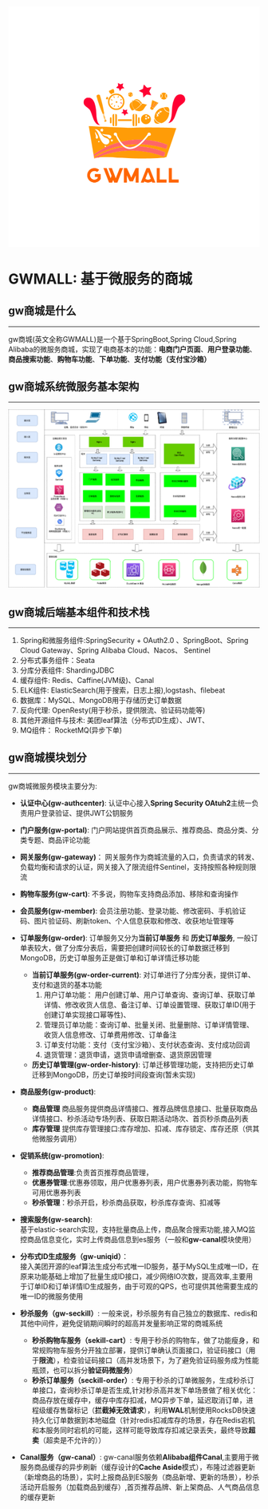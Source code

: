 
![商城](./doc/reference/img/gwlogo.png "商城logo")
# GWMALL: 基于微服务的商城
## gw商城是什么
---
gw商城(英文全称GWMALL)是一个基于SpringBoot,Spring Cloud,Spring Alibaba的微服务商城，实现了电商基本的功能：**电商门户页面**、**用户登录功能**、**商品搜索功能**、**购物车功能**、**下单功能**、**支付功能（支付宝沙箱）**

## gw商城系统微服务基本架构
---

  ![架构图](./doc/reference/img/gwmall-logo.png)

## gw商城后端基本组件和技术栈
---
1. Spring和微服务组件:SpringSecurity + OAuth2.0 、SpringBoot、Spring Cloud Gateway、Spring Alibaba Cloud、Nacos、 Sentinel
2. 分布式事务组件：Seata
3. 分库分表组件: ShardingJDBC
4. 缓存组件: Redis、Caffine(JVM级)、Canal
5. ELK组件: ElasticSearch(用于搜索，日志上报),logstash、filebeat
6. 数据库：MySQL、MongoDB用于存储历史订单数据
7. 反向代理: OpenResty(用于秒杀，提供限流、验证码功能等)
8. 其他开源组件与技术: 美团leaf算法（分布式ID生成）、JWT、
9. MQ组件： RocketMQ(异步下单)
## gw商城模块划分
---
gw商城微服务模块主要分为:
* **认证中心(gw-authcenter)**: 认证中心接入**Spring Security OAtuh2**主统一负责用户登录验证、提供JWT公钥服务
* **门户服务(gw-portal)**: 门户网站提供首页商品展示、推荐商品、商品分类、分类专题、商品评论功能
* **网关服务(gw-gateway)**： 网关服务作为商城流量的入口，负责请求的转发、负载均衡和请求的认证，网关接入了限流组件Sentinel，支持按照各种规则限流
* **购物车服务(gw-cart)**: 不多说，购物车支持商品添加、移除和查询操作
* **会员服务(gw-member)**: 会员注册功能、登录功能、修改密码、手机验证码、图片验证码、刷新token、个人信息获取和修改、收获地址管理等
* **订单服务(gw-order)**: 订单服务又分为**当前订单服务** 和 **历史订单服务**, 一般订单表较大，做了分库分表后，需要把创建时间较长的订单数据迁移到MongoDB，历史订单服务正是做订单和订单详情迁移功能
    * **当前订单服务(gw-order-current)**: 对订单进行了分库分表，提供订单、支付和退货的基本功能
        1. 用户订单功能： 用户创建订单、用户订单查询、查询订单、获取订单详情、修改收货人信息、备注订单、订单设置管理、获取订单ID(用于创建订单实现接口幂等性)、
        2. 管理员订单功能：查询订单、批量关闭、批量删除、订单详情管理、收货人信息修改、订单费用修改、订单备注
        2. 订单支付功能：支付（支付宝沙箱）、支付状态查询、支付成功回调
        3. 退货管理：退货申请，退货申请增删查、退货原因管理
    * **历史订单管理(gw-order-history)**: 订单迁移管理功能，支持把历史订单迁移到MongoDB，历史订单按时间段查询(暂未实现)
* **商品服务(gw-product)**: 
    * **商品管理** 商品服务提供商品详情接口、推荐品牌信息接口、批量获取商品详情接口、秒杀活动专场列表、获取日期活动场次、首页秒杀商品列表
    * **库存管理** 提供库存管理接口:库存增加、扣减、库存锁定、库存还原（供其他微服务调用）

* **促销系统(gw-promotion)**:
    * **推荐商品管理**:负责首页推荐商品管理，
    * **优惠券管理**:优惠券领取，用户优惠券列表，用户优惠券列表功能，购物车可用优惠券列表
    * **秒杀管理**：秒杀开启，秒杀商品获取，秒杀库存查询、扣减等
* **搜索服务(gw-search)**: <br>
     基于elastic-search实现，支持批量商品上传，商品聚合搜索功能,接入MQ监控商品信息变化，实时上传商品信息到es服务（一般和**gw-canal**模块使用）
* **分布式ID生成服务（gw-uniqid）**：<br>
    接入美团开源的leaf算法生成分布式唯一ID服务，基于MySQL生成唯一ID，在原来功能基础上增加了批量生成ID接口，减少网络IO次数，提高效率,主要用于订单ID和订单详情ID生成服务，由于可观的QPS，也可提供其他需要生成的唯一ID的微服务使用

* **秒杀服务（gw-seckill）**: 一般来说，秒杀服务有自己独立的数据库、redis和其他中间件，避免促销期间瞬时的超高并发量影响正常的商城系统
    * **秒杀购物车服务（sekill-cart）**: 专用于秒杀的购物车，做了功能瘦身，和常规购物车服务分开独立部署，提供订单确认页面接口，验证码接口（用于**限流**），检查验证码接口（高并发场景下，为了避免验证码服务成为性能瓶颈，也可以拆分**验证码微服务**）
    * **秒杀订单服务（seckill-order）**: 专用于秒杀的订单微服务，生成秒杀订单接口，查询秒杀订单是否生成,针对秒杀高并发下单场景做了相关优化：商品存放在缓存中，缓存中库存扣减，MQ异步下单，延迟取消订单，进程级缓存售罄标记（**拦截掉无效请求**），利用**WAL**机制使用RocksDB快速持久化订单数据到本地磁盘（针对redis扣减库存的场景，存在Redis宕机和本服务同时宕机的可能，这样可能导致库存扣减记录丢失，最终导致**超卖**（超卖是不允许的））
* **Canal服务（gw-canal）**: gw-canal服务依赖**Alibaba组件Canal**,主要用于微服务商品缓存的异步刷新（缓存设计的**Cache Aside**模式），布隆过滤器更新（新增商品的场景），实时上报商品到ES服务（商品新增、更新的场景），秒杀活动开启服务（加载商品到缓存）,首页推荐品牌、新上架商品、人气商品信息的缓存更新